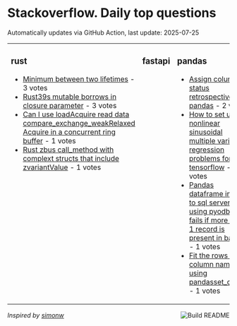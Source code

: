 # Stackoverflow. Daily top questions 

Automatically updates via GitHub Action, last update: <!-- date starts -->2025-07-25<!-- date ends -->


<table><tr><td valign="top" width="33%">

### rust
<!-- rust starts -->
* [Minimum between two lifetimes](https://stackoverflow.com/questions/79713696/minimum-between-two-lifetimes) - 3 votes
* [Rust39s mutable borrows in closure parameter](https://stackoverflow.com/questions/79714686/rusts-mutable-borrows-in-closure-parameter) - 3 votes
* [Can I use loadAcquire  read data  compare_exchange_weakRelaxed Acquire in a concurrent ring buffer](https://stackoverflow.com/questions/79715050/can-i-use-loadacquire-read-data-compare-exchange-weakrelaxed-acquire-in) - 1 votes
* [Rust zbus call_method with complext structs that include zvariantValue](https://stackoverflow.com/questions/79714483/rust-zbus-call-method-with-complext-structs-that-include-zvariantvalue) - 1 votes
<!-- rust ends -->
</td><td valign="top" width="34%">


### fastapi
<!-- fastapi starts -->

<!-- fastapi ends -->
</td><td valign="top" width="34%">


### pandas
<!-- pandas starts -->
* [Assign column status retrospectively in pandas](https://stackoverflow.com/questions/79714421/assign-column-status-retrospectively-in-pandas) - 2 votes
* [How to set up nonlinear sinusoidal multiple variable regression problems for tensorflow](https://stackoverflow.com/questions/79713620/how-to-set-up-non-linear-sinusoidal-multiple-variable-regression-problems-for) - 2 votes
* [Pandas dataframe insert to sql server using pyodbc fails if more than 1 record is present in batch](https://stackoverflow.com/questions/79714721/pandas-dataframe-insert-to-sql-server-using-pyodbc-fails-if-more-than-1-record-i) - 1 votes
* [Fit the rows and column names using pandasset_option](https://stackoverflow.com/questions/79714931/fit-the-rows-and-column-names-using-pandas-set-option) - 1 votes
<!-- pandas ends -->
</td></tr></table>

<a href="https://github.com/hp0404/hp0404/actions"><img src="https://github.com/hp0404/hp0404/workflows/Build%20README/badge.svg" align="right" alt="Build README"></a> <p>*Inspired by  [simonw](https://github.com/simonw/simonw)*</p>
